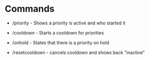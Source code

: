 # Commands
- /priority - Shows a priority is active and who started it

- /cooldown - Starts a cooldown for priorities

- /onhold - States that there is a priority on hold

- /resetcooldown - cancels cooldown and shows back "inactive"
